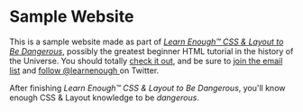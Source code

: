 # Sample Website

This is a sample website made as part of [*Learn Enough™ CSS & Layout to Be
Dangerous*](http://learnenough.com/css-and-layout-tutorial/), possibly the greatest
beginner HTML tutorial in the history of the Universe. You should totally [
check it out](http://learnenough.com/css-and-layout-tutorial/), and be sure to [join
the email list](http://learnenough.com/#email_list) and [follow @learnenough
](http://twitter.com/learnenough) on Twitter.

After finishing *Learn Enough™ CSS & Layout to Be Dangerous*, you'll know enough CSS & Layout knowledge
to be *dangerous*.
